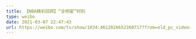 ```yaml
---
title: 【NBA精彩回顾】“全明星”时刻
type: weibo
date: 2021-03-07 22:47:43
url: https://weibo.com/tv/show/1034:4612026652360717?from=old_pc_videoshow
---
```


<!-- more -->
